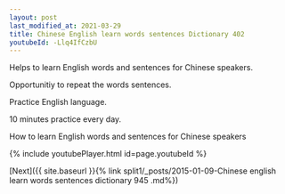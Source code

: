 ```yaml
---
layout: post
last_modified_at: 2021-03-29
title: Chinese English learn words sentences Dictionary 402 
youtubeId: -Llq4IfCzbU
---
```

 
 
Helps to learn English words and sentences for Chinese speakers.

Opportunitiy to repeat the words sentences. 

Practice English language. 
 
10 minutes practice every day. 
 
How to learn English words and sentences for Chinese speakers 
 
{% include youtubePlayer.html id=page.youtubeId %}
 
 
[Next]({{ site.baseurl }}{% link  split1/_posts/2015-01-09-Chinese english learn words sentences dictionary 945 .md%})
 
